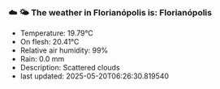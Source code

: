 ### ☁️ 🌤️  The weather in Florianópolis is: Florianópolis

- Temperature: 19.79°C
- On flesh: 20.41°C
- Relative air humidity: 99%
- Rain: 0.0 mm
- Description: Scattered clouds
- last updated: 2025-05-20T06:26:30.819540
